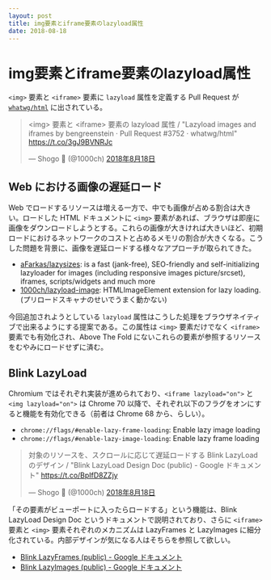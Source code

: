 ```yaml
---
layout: post
title: img要素とiframe要素のlazyload属性
date: 2018-08-18
---
```


# img要素とiframe要素のlazyload属性

`<img>` 要素と `<iframe>` 要素に `lazyload` 属性を定義する Pull Request が [`whatwg/html`](https://github.com/whatwg/html) に出されている。

<blockquote class="twitter-tweet" data-lang="ja"><p lang="ja" dir="ltr">&lt;img&gt; 要素と &lt;iframe&gt; 要素の lazyload 属性 / &quot;Lazyload images and iframes by bengreenstein · Pull Request #3752 · whatwg/html&quot; <a href="https://t.co/3gJ9BVNRJc">https://t.co/3gJ9BVNRJc</a></p>&mdash; Shogo 🍵 (@1000ch) <a href="https://twitter.com/1000ch/status/1030832747114192898?ref_src=twsrc%5Etfw">2018年8月18日</a></blockquote>

## Web における画像の遅延ロード

Web でロードするリソースは増える一方で、中でも画像が占める割合は大きい。ロードした HTML ドキュメントに `<img>` 要素があれば、ブラウザは即座に画像をダウンロードしようとする。これらの画像が大きければ大きいほど、初期ロードにおけるネットワークのコストと占めるメモリの割合が大きくなる。こうした問題を背景に、画像を遅延ロードする様々なアプローチが取られてきた。

- [aFarkas/lazysizes](https://github.com/aFarkas/lazysizes): is a fast (jank-free), SEO-friendly and self-initializing lazyloader for images (including responsive images picture/srcset), iframes, scripts/widgets and much more
- [1000ch/lazyload-image](https://github.com/1000ch/lazyload-image): 
HTMLImageElement extension for lazy loading. (プリロードスキャナのせいでうまく動かない)

今回追加されようとしている `lazyload` 属性はこうした処理をブラウザネイティブで出来るようにする提案である。この属性は `<img>` 要素だけでなく `<iframe>` 要素でも有効化され、Above The Fold にないこれらの要素が参照するリソースをむやみにロードせずに済む。

## Blink LazyLoad

Chromium ではそれぞれ実装が進められており、`<iframe lazyload="on">` と `<img lazyload="on">` は Chrome 70 以降で、それぞれ以下のフラグをオンにすると機能を有効化できる（前者は Chrome 68 から、らしい）。

- `chrome://flags/#enable-lazy-frame-loading`: Enable lazy image loading
- `chrome://flags/#enable-lazy-image-loading`: Enable lazy frame loading

<blockquote class="twitter-tweet" data-lang="ja"><p lang="ja" dir="ltr">対象のリソースを、スクロールに応じて遅延ロードする Blink LazyLoad のデザイン / &quot;Blink LazyLoad Design Doc (public) - Google ドキュメント&quot; <a href="https://t.co/BpIfD8ZZjy">https://t.co/BpIfD8ZZjy</a></p>&mdash; Shogo 🍵 (@1000ch) <a href="https://twitter.com/1000ch/status/1030832768039538688?ref_src=twsrc%5Etfw">2018年8月18日</a></blockquote>

「その要素がビューポートに入ったらロードする」という機能は、Blink LazyLoad Design Doc というドキュメントで説明されており、さらに `<iframe>` 要素と `<img>` 要素それぞれのメカニズムは LazyFrames と LazyImages に細分化されている。内部デザインが気になる人はそちらを参照して欲しい。

- [Blink LazyFrames (public) - Google ドキュメント](https://docs.google.com/document/d/1ITh7UqhmfirprVtjEtpfhga5Qyfoh78UkRmW8r3CntM/edit#heading=h.c7mc4hh4xdhq)
- [Blink LazyImages (public) - Google ドキュメント](https://docs.google.com/document/d/1jF1eSOhqTEt0L1WBCccGwH9chxLd9d1Ez0zo11obj14/edit)
